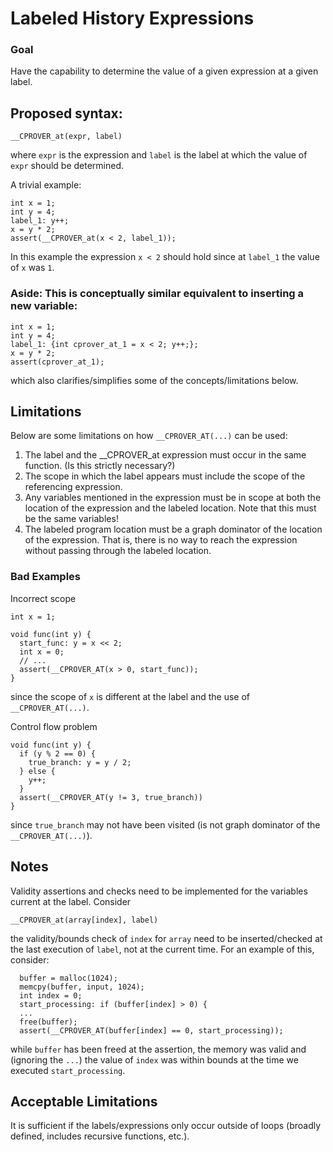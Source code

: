 # Labeled History Expressions

### Goal

Have the capability to determine the value of a given expression at a given label.

## Proposed syntax:
```
__CPROVER_at(expr, label)
```
where `expr` is the expression and `label` is the label at which the value of `expr` should be determined.

A trivial example:
```
int x = 1;
int y = 4;
label_1: y++;
x = y * 2;
assert(__CPROVER_at(x < 2, label_1));
```
In this example the expression `x < 2` should hold since at `label_1` the value of `x` was `1`.


### Aside: This is conceptually similar equivalent to inserting a new variable:
```
int x = 1;
int y = 4;
label_1: {int cprover_at_1 = x < 2; y++;};
x = y * 2;
assert(cprover_at_1);
```
which also clarifies/simplifies some of the concepts/limitations below.


## Limitations

Below are some limitations on how `__CPROVER_AT(...)` can be used:

1. The label and the __CPROVER_at expression must occur in the same function. (Is this strictly necessary?)
2. The scope in which the label appears must include the scope of the referencing expression.
3. Any variables mentioned in the expression must be in scope at both the location of the expression and the labeled location. Note that this must be the same variables!
4. The labeled program location must be a graph dominator of the location of the expression. That is, there is no way to reach the expression without passing through the labeled location.

### Bad Examples

Incorrect scope
```
int x = 1;

void func(int y) {
  start_func: y = x << 2;
  int x = 0;
  // ...
  assert(__CPROVER_AT(x > 0, start_func));
}
```
since the scope of `x` is different at the label and the use of `__CPROVER_AT(...)`.

Control flow problem
```
void func(int y) {
  if (y % 2 == 0) {
    true_branch: y = y / 2;
  } else {
    y++;
  }
  assert(__CPROVER_AT(y != 3, true_branch))
}
```
since `true_branch` may not have been visited (is not graph dominator of the `__CPROVER_AT(...)`).


## Notes

Validity assertions and checks need to be implemented for the variables current at the label. Consider
```
__CPROVER_at(array[index], label)
```
the validity/bounds check of `index` for `array` need to be inserted/checked at the last execution of `label`, not at the current time. For an example of this, consider:
```
  buffer = malloc(1024);
  memcpy(buffer, input, 1024);
  int index = 0;
  start_processing: if (buffer[index] > 0) {
  ...
  free(buffer);
  assert(__CPROVER_AT(buffer[index] == 0, start_processing));
```
while `buffer` has been freed at the assertion, the memory was valid and (ignoring the `...`) the value of `index` was within bounds at the time we executed `start_processing`.

## Acceptable Limitations

It is sufficient if the labels/expressions only occur outside of loops (broadly defined, includes recursive functions, etc.).

